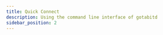 ```yaml
---
title: Quick Connect
description: Using the command line interface of gotabitd
sidebar_position: 2
---
```

